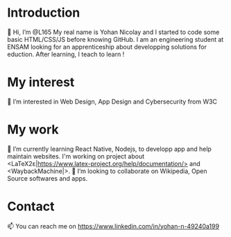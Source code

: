 Introduction
=============
👋 Hi, I’m @L165
My real name is Yohan Nicolay and I started to code some basic HTML/CSS/JS before knowing GitHub.
I am an engineering student at ENSAM looking for an apprenticeship about developping solutions for eduction.
After learning, I teach to learn !

My interest
===========
👀 I’m interested in Web Design, App Design and Cybersecurity from W3C

My work
=======
🌱 I’m currently learning React Native, Nodejs, to developp app and help maintain websites.
I'm working on project about <LaTeX2ε|https://www.latex-project.org/help/documentation/> and <WaybackMachine|>.
💞️ I’m looking to collaborate on Wikipedia, Open Source softwares and apps.

Contact
=======
📫 You can reach me on 
<https://www.linkedin.com/in/yohan-n-49240a199>
<!--github.com>
stackoverflow.com
google
L165/L165 is a ✨ special ✨ repository because its `README.md` (this file) appears on your GitHub profile.
You can click the Preview link to take a look at your changes.
--->
